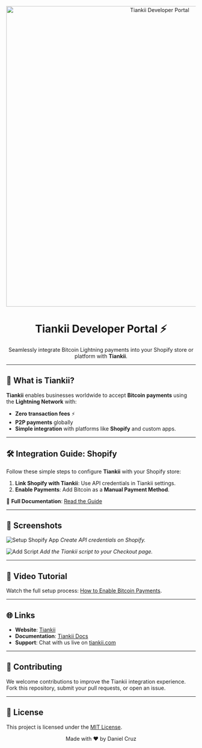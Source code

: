 <p align="center">
  <img src="./assets/tiankii-banner.png" alt="Tiankii Developer Portal" width="800"/>
</p>

<h1 align="center">Tiankii Developer Portal ⚡</h1>

<p align="center">
  Seamlessly integrate Bitcoin Lightning payments into your Shopify store or platform with <strong>Tiankii</strong>.
</p>

---

## 🚀 What is Tiankii?

**Tiankii** enables businesses worldwide to accept **Bitcoin payments** using the **Lightning Network** with:
- **Zero transaction fees** ⚡
- **P2P payments** globally
- **Simple integration** with platforms like **Shopify** and custom apps.

---

## 🛠️ Integration Guide: Shopify

Follow these simple steps to configure **Tiankii** with your Shopify store:

1. **Link Shopify with Tiankii**: Use API credentials in Tiankii settings.
2. **Enable Payments**: Add Bitcoin as a **Manual Payment Method**.

📖 **Full Documentation**: [Read the Guide](https://www.tiankii.com)

---

## 📸 Screenshots

![Setup Shopify App](./assets/image1.png)
*Create API credentials on Shopify.*

![Add Script](./assets/image5.png)
*Add the Tiankii script to your Checkout page.*

---

## 🎥 Video Tutorial
Watch the full setup process: [How to Enable Bitcoin Payments](https://www.youtube.com/watch?v=P0CKjTNkNEc).

---

## 🌐 Links

- **Website**: [Tiankii](https://www.tiankii.com)
- **Documentation**: [Tiankii Docs](https://pay.tiankii.com)
- **Support**: Chat with us live on [tiankii.com](https://www.tiankii.com)

---

## 🤝 Contributing

We welcome contributions to improve the Tiankii integration experience. Fork this repository, submit your pull requests, or open an issue.

---

## 📜 License

This project is licensed under the [MIT License](LICENSE).

<p align="center">Made with ❤️ by Daniel Cruz</p>
